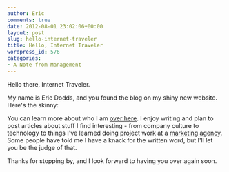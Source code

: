 ```yaml
---
author: Eric
comments: true
date: 2012-08-01 23:02:06+00:00
layout: post
slug: hello-internet-traveler
title: Hello, Internet Traveler
wordpress_id: 576
categories:
- A Note from Management
---
```


Hello there, Internet Traveler. 

My name is Eric Dodds, and you found the blog on my shiny new website. Here's the skinny: 

You can learn more about who I am [over here](http://ericdodds.com/about/). I enjoy writing and plan to post articles about stuff I find interesting - from company culture to technology to things I've learned doing project work at a [marketing agency](http://brainsonfire.com). Some people have told me I have a knack for the written word, but I'll let you be the judge of that. 

Thanks for stopping by, and I look forward to having you over again soon. 
